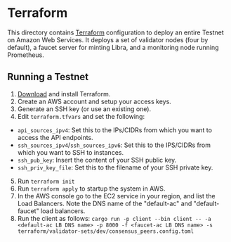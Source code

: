 # Terraform

This directory contains [Terraform](https://www.terraform.io/) configuration to deploy an entire Testnet on Amazon Web Services. It deploys a set of validator nodes (four by default), a faucet server for minting Libra, and a monitoring node running Prometheus.

## Running a Testnet

1. [Download](https://www.terraform.io/downloads.html) and install Terraform.
2. Create an AWS account and setup your access keys.
3. Generate an SSH key (or use an existing one).
4. Edit `terraform.tfvars` and set the following:
  * `api_sources_ipv4`: Set this to the IPs/CIDRs from which you want to access the API endpoints.
  * `ssh_sources_ipv4`/`ssh_sources_ipv6`: Set this to the IPS/CIDRs from which you want to SSH to instances.
  * `ssh_pub_key`: Insert the content of your SSH public key.
  * `ssh_priv_key_file`: Set this to the filename of your SSH private key.
5. Run `terraform init`
6. Run `terraform apply` to startup the system in AWS.
7. In the AWS console go to the EC2 service in your region, and list the Load Balancers. Note the DNS name of the "default-ac" and "default-faucet" load balancers.
8. Run the client as follows:
  `cargo run -p client --bin client -- -a <default-ac LB DNS name> -p 8000 -f <faucet-ac LB DNS name> -s terraform/validator-sets/dev/consensus_peers.config.toml`
